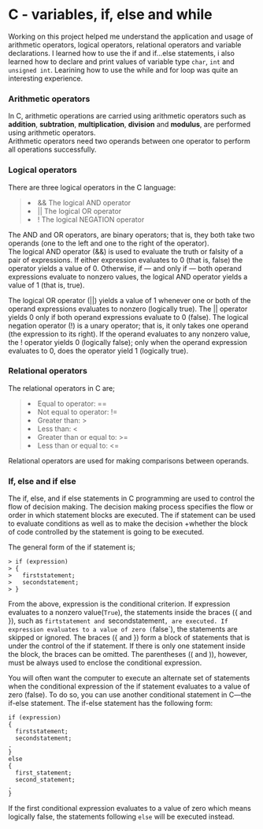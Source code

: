 
<h1>C - variables, if, else and while</h1>

Working on this project helped me understand the application and usage of arithmetic operators, logical operators, relational operators and variable declarations.
I learned how to use the if and if...else statements, i also learned how to declare and print values of variable type `char`, `int` and `unsigned int`. 
Learining how to use the while and for loop was quite an interesting experience.

<h3>Arithmetic operators</h3>

In C, arithmetic operations are carried using arithmetic operators such as <strong>addition</strong>, <strong>subtration</strong>, <strong>multiplication</strong>, <strong>division</strong> and <strong>modulus</strong>, are performed using arithmetic operators.  
Arithmetic operators need two operands between one operator to perform all operations successfully. 

<h3>Logical operators</h3>

There are three logical operators in the C language:

  
> <li>&& The logical AND operator</li>
> <li>|| The logical OR operator</li>
> <li>! The logical NEGATION operator</li>


The AND and OR operators, are binary operators; that is, they both take two operands (one to the left and one to the right of the operator).  
The logical AND operator (&&) is used to evaluate the truth or falsity of a pair of expressions. If either expression evaluates to 0 (that is, false) the
operator yields a value of 0. Otherwise, if — and only if — both operand expressions evaluate to nonzero values, the logical AND operator yields a value of 1 (that is, true). 

The logical OR operator (||) yields a value of 1 whenever one or both of the operand expressions evaluates to nonzero (logically true). The || operator yields 0 only if both operand expressions evaluate to 0 (false). The logical negation operator (!) is a unary operator; that is, it only takes one operand (the expression to its right). If the operand evaluates to any nonzero value, the ! operator yields 0 (logically false); only when the operand expression evaluates to 0, does the operator yield 1 (logically true).

<h3>Relational operators</h3>

The relational operators in C are;

  > <li>Equal to operator: ==</li>
  > <li>Not equal to operator: !=</li>
  > <li>Greater than: ></li>
  > <li>Less than: <</li>
  > <li>Greater than or equal to: >=</li>
  > <li>Less than or equal to: <=</li>
 
 Relational operators are used for making comparisons between operands.
 
<h3>If, else and if else</h3>
 
The if, else, and if else statements in C programming are used to control the flow of decision making. The decision making process specifies the flow or order in which statement blocks are executed. The if statement can be used to evaluate conditions as well as to make the decision +whether the block of code controlled by the statement is going to be executed. 

The general form of the if statement is;
```
> if (expression)                                       
> { 
>   firststatement;
>   secondstatement;                                                                                                                                                  > }                                                                                                               

```
From the above, expression is the conditional criterion. If expression evaluates to a nonzero value(`True`), the statements inside the braces ({ and }), such as `firtstatement and `secondstatement`, are executed. If expression evaluates to a value of zero (`false`), the statements are skipped or ignored.
The braces ({ and }) form a block of statements that is under the control of the if statement. If there is only one statement inside the block, the braces can be omitted. The parentheses (( and )), however, must be always used to enclose the conditional expression.

You will often want the computer to execute an alternate set of statements when the conditional expression of the if statement evaluates to a value of zero (false). To do so, you can use another conditional statement in C—the if-else statement. The if-else statement has the following form:

```
if (expression) 
{  
  firststatement;
  secondstatement;
.
}
else 
{
  first_statement;
  second_statement;
.
}

```

If the first conditional expression evaluates to a value of zero which means logically false, the statements following `else` will be executed instead.





